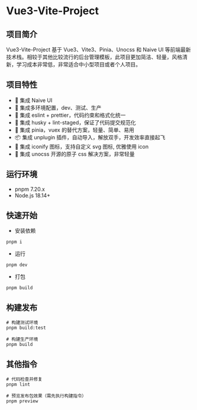 # Vue3-Vite-Project

## 项目简介

Vue3-Vite-Project 基于 Vue3、Vite3、Pinia、Unocss 和 Naive UI 等前端最新技术栈。相较于其他比较流行的后台管理模板，此项目更加简洁、轻量，风格清新，学习成本非常低，非常适合中小型项目或者个人项目。

## 项目特性

- 🍒 集成 Naive UI
- 🍐 集成多环境配置，dev、测试、生产
- 🍎 集成 eslint + prettier，代码约束和格式化统一
- 🍌 集成 husky + lint-staged，保证了代码提交规范化
- 🍍 集成 pinia，vuex 的替代方案，轻量、简单、易用
- 📦 集成 unplugin 插件，自动导入，解放双手，开发效率直接起飞
- 🤹 集成 iconify 图标，支持自定义 svg 图标, 优雅使用 icon
- 🍇 集成 unocss 开源的原子 css 解决方案，非常轻量

## 运行环境

- pnpm 7.20.x
- Node.js 18.14+

## 快速开始

- 安装依赖

```git
pnpm i
```

- 运行

```
pnpm dev
```

- 打包

```
pnpm build
```

## 构建发布

```
# 构建测试环境
pnpm build:test

# 构建生产环境
pnpm build
```

## 其他指令

```
# 代码检查并修复
pnpm lint

# 预览发布包效果（需先执行构建指令）
pnpm preview
```
